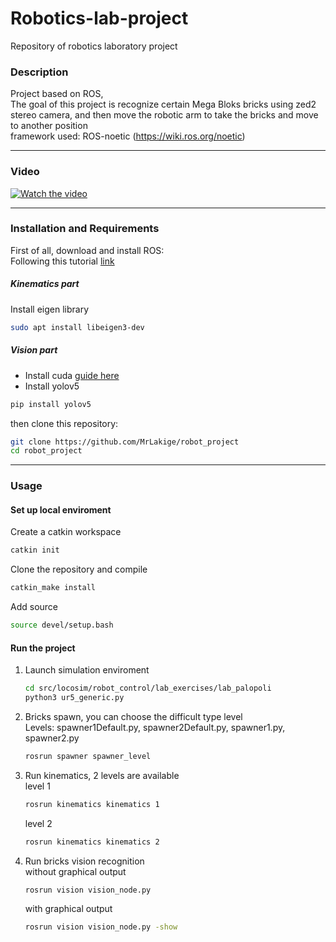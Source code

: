 # Robotics-lab-project

Repository of robotics laboratory project 

### Description
Project based on ROS, <br>
The goal of this project is recognize certain Mega Bloks bricks using zed2 stereo camera, and then move the robotic arm to take the bricks and move to another position<br>
framework used: ROS-noetic (https://wiki.ros.org/noetic)
___
### Video

[![Watch the video](https://i3.ytimg.com/vi/kgfko_N8W6o/maxresdefault.jpg)](https://youtu.be/kgfko_N8W6o)
___
### Installation and Requirements <br>
First of all, download and install ROS: <br>
Following this tutorial [link](https://github.com/mfocchi/locosim) <br>
##### Kinematics part
Install eigen library
```bash
sudo apt install libeigen3-dev
```
##### Vision part
- Install cuda [guide here](https://docs.nvidia.com/cuda/cuda-installation-guide-linux/index.html)
- Install yolov5
```bash
pip install yolov5
```

then clone this repository:
```bash
git clone https://github.com/MrLakige/robot_project
cd robot_project
```
___
### Usage
#### Set up local enviroment
Create a catkin workspace 
```bash
catkin init
```
Clone the repository and compile
```bash
catkin_make install
```
Add source 
```bash
source devel/setup.bash
```
#### Run the project
1. Launch simulation enviroment
    ```bash
    cd src/locosim/robot_control/lab_exercises/lab_palopoli
    python3 ur5_generic.py
    ```
2. Bricks spawn, you can choose the difficult type level<br>
        Levels: spawner1Default.py, spawner2Default.py, spawner1.py, spawner2.py 
    ```bash
    rosrun spawner spawner_level
    ```
3. Run kinematics, 2 levels are available<br>
    level 1
    ```bash
    rosrun kinematics kinematics 1
    ```
    level 2
    ```bash
    rosrun kinematics kinematics 2
    ```
4. Run bricks vision recognition<br>
    without graphical output
    ```bash
    rosrun vision vision_node.py
    ```
    with graphical output
    ```bash
    rosrun vision vision_node.py -show
    ```

